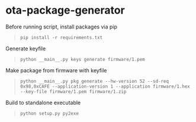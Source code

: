 # ota-package-generator
Before running script, install packages via pip
> `pip install -r requirements.txt`

Generate keyfile
> `python __main__.py keys generate firmware/1.pem`

Make package from firmware with keyfile
> `python __main__.py pkg generate --hw-version 52 --sd-req 0x98,0xCAFE --application-version 1 --application firmware/1.hex --key-file firmware/1.pem firmware/1.zip`

Build to standalone executable

> `python setup.py py2exe`